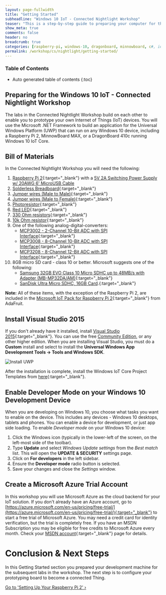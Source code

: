 ```yaml
---
layout: page-fullwidth
title: "Getting Started"
subheadline: "Windows 10 IoT - Connected Nightlight Workshop"
teaser: "This is a step-by-step guide to preparing your computer for the _Windows 10 IoT - Connected Nightlight Workshop_."
show_meta: true
comments: false
header: no
breadcrumb: true
categories: [raspberry-pi, windows-10, dragonboard, minnowboard, c#, iot, maker]
permalink: /workshop/cs/nightlight/getting-started/
---
```

### Table of Contents
*  Auto generated table of contents
{:toc}

## Preparing for the Windows 10 IoT - Connected Nightlight Workshop
The labs in the Connected Nightlight Workshop build on each other to enable you to prototype your own Internet of Things (IoT) devices. You will use the Microsoft .NET Framework to build an application for the Universal Windows Platform (UWP) that can run on any Windows 10 device, including a Raspberry Pi 2, MinnowBoard MAX, or a DragonBoard 410c running Windows 10 IoT Core.

## Bill of Materials
In the Connected Nightlight Workshop you will need the following:

1. [Raspberry Pi 2](http://www.amazon.com/Raspberry-Pi-Model-Project-Board/dp/B00T2U7R7I/){:target="_blank"} with a [5V 2A Switching Power Supply w/ 20AWG 6' MicroUSB Cable](https://www.adafruit.com/product/1995)
2. [Solderless Breadboard](https://www.adafruit.com/products/64){:target="_blank"}
3. [Jumper wires (Male to Male)](https://www.adafruit.com/product/1957){:target="_blank"}
4. [Jumper wires (Male to Female)](https://www.adafruit.com/product/1954){:target="_blank"}
5. [Photoresistor](https://www.adafruit.com/products/161){:target="_blank"}
6. [Red LED](http://www.adafruit.com/products/297){:target="_blank"}
7. [330 Ohm resistors](http://www.amazon.com/E-Projects-Resistors-Watt-330R-Pieces/dp/B00BVOR6IS/){:target="_blank"}
8. [10k Ohm resistor](http://www.amazon.com/E-Projects-10k-Resistors-Watt-Pieces/dp/B00BWYS9BA/){:target="_blank"}
9. One of the following analog-digital-converters:
    * [MCP3002 - 2-Channel 10-Bit ADC with SPI Interface](https://www.sparkfun.com/products/8636){:target="_blank"}	
	* [MCP3008 - 8-Channel 10-Bit ADC with SPI Interface](https://www.adafruit.com/products/856){:target="_blank"}
    * [MCP3208 - 8-Channel 12-Bit ADC with SPI Interface](http://www.digikey.com/product-detail/en/MCP3208-CI%2FSL/MCP3208-CI%2FSL-ND/305929){:target="_blank"}
10. 8GB micro SD card - class 10 or better. Microsoft suggests one of the following:
	* [Samsung 32GB EVO Class 10 Micro SDHC up to 48MB/s with Adapter (MB-MP32DA/AM)](http://www.amazon.com/gp/product/B00IVPU786){:target="_blank"}
	* [SanDisk Ultra Micro SDHC, 16GB Card](http://www.amazon.com/SanDisk-Ultra-Micro-SDHC-16GB/dp/9966573445).{:target="_blank"}

**Note:** All of these items, with the exception of the Raspberry Pi 2, are included in the [Microsoft IoT Pack for Raspberry Pi 2](http://www.adafruit.com/windows10iotpi2){:target="_blank"} from AdaFruit.

## Install Visual Studio 2015
If you don't already have it installed, install [Visual Studio 2015](https://www.visualstudio.com/){:target="_blank"}. You can use the free [Community Edition](https://www.visualstudio.com/post-download-vs/?sku=community&clcid=0x409&telem=ga), or any other higher edition. When you are installing Visual Studio, you must do a __Custom__ install and select to install the __Universal Windows App Development Tools -> Tools and Windows SDK__. 

![Install UWP](/images/rpi2/rpi2_install_uwp.png)

After the installation is complete, install the Windows IoT Core Project Templates from [here](https://visualstudiogallery.msdn.microsoft.com/55b357e1-a533-43ad-82a5-a88ac4b01dec){:target="_blank"}.

## Enable Developer Mode on your Windows 10 Development Device
When you are developing on Windows 10, you choose what tasks you want to enable on the device. This includes any devices - Windows 10 desktops, tablets and phones. You can enable a device for development, or just app side loading. To enable _Developer mode_ on your Windows 10 device:

1. Click the Windows icon (typically in the lower-left of the screen, on the left-most side of the toolbar). 
2. Type __Update__ and select _Windows Update settings_ from the _Best match_ list. This will open the __UPDATE & SECURITY__ settings page. 
3. Click on __For developers__ in the left sidebar.
4. Ensure the __Developer mode__ radio button is selected.
5. Save your changes and close the _Settings_ window.  

## Create a Microsoft Azure Trial Account
In this workshop you will use Microsoft Azure as the cloud backend for your IoT solution. If you don't already have an Azure account, go to [https://azure.microsoft.com/en-us/pricing/free-trial/](https://azure.microsoft.com/en-us/pricing/free-trial/){:target="_blank"} to start a free trial of Microsoft Azure. You may need a credit card for identity verification, but the trial is completely free. If you have an MSDN Subscription you may be eligible for free credits to Microsoft Azure every month. Check your [MSDN account](https://msdn.microsoft.com/subscriptions/manage/){:target="_blank"} page for details.

# Conclusion &amp; Next Steps
In this Getting Started section you prepared your development machine for the subsequent labs in the workshop. The next step is to configure your prototyping board to become a connected Thing. 

<a class="radius button small" href="../setup-rpi2/">Go to 'Setting Up Your Raspberry Pi 2' ›</a>